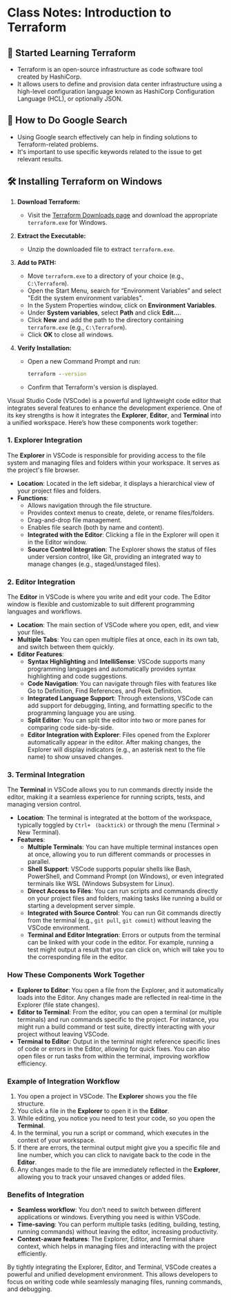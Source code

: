 # Class Notes: Introduction to Terraform

## 🌱 Started Learning Terraform

- Terraform is an open-source infrastructure as code software tool created by HashiCorp.
- It allows users to define and provision data center infrastructure using a high-level configuration language known as HashiCorp Configuration Language (HCL), or optionally JSON.

## 🧐 How to Do Google Search

- Using Google search effectively can help in finding solutions to Terraform-related problems.
- It's important to use specific keywords related to the issue to get relevant results.

## 🛠 Installing Terraform on Windows

1. **Download Terraform:**
   - Visit the [Terraform Downloads page](https://www.terraform.io/downloads.html) and download the appropriate `terraform.exe` for Windows.
  
2. **Extract the Executable:**
   - Unzip the downloaded file to extract `terraform.exe`.

3. **Add to PATH:**
   - Move `terraform.exe` to a directory of your choice (e.g., `C:\Terraform`).
   - Open the Start Menu, search for “Environment Variables” and select "Edit the system environment variables".
   - In the System Properties window, click on **Environment Variables**.
   - Under **System variables**, select **Path** and click **Edit...**.
   - Click **New** and add the path to the directory containing `terraform.exe` (e.g., `C:\Terraform`).
   - Click **OK** to close all windows.

4. **Verify Installation:**
   - Open a new Command Prompt and run:
     ```cmd
     terraform --version
     ```
   - Confirm that Terraform's version is displayed.
  
Visual Studio Code (VSCode) is a powerful and lightweight code editor that integrates several features to enhance the development experience. One of its key strengths is how it integrates the **Explorer**, **Editor**, and **Terminal** into a unified workspace. Here’s how these components work together:

### 1. **Explorer Integration**
The **Explorer** in VSCode is responsible for providing access to the file system and managing files and folders within your workspace. It serves as the project's file browser.

- **Location**: Located in the left sidebar, it displays a hierarchical view of your project files and folders.
- **Functions**:
  - Allows navigation through the file structure.
  - Provides context menus to create, delete, or rename files/folders.
  - Drag-and-drop file management.
  - Enables file search (both by name and content).
  - **Integrated with the Editor**: Clicking a file in the Explorer will open it in the Editor window.
  - **Source Control Integration**: The Explorer shows the status of files under version control, like Git, providing an integrated way to manage changes (e.g., staged/unstaged files).

### 2. **Editor Integration**
The **Editor** in VSCode is where you write and edit your code. The Editor window is flexible and customizable to suit different programming languages and workflows.

- **Location**: The main section of VSCode where you open, edit, and view your files.
- **Multiple Tabs**: You can open multiple files at once, each in its own tab, and switch between them quickly.
- **Editor Features**:
  - **Syntax Highlighting** and **IntelliSense**: VSCode supports many programming languages and automatically provides syntax highlighting and code suggestions.
  - **Code Navigation**: You can navigate through files with features like Go to Definition, Find References, and Peek Definition.
  - **Integrated Language Support**: Through extensions, VSCode can add support for debugging, linting, and formatting specific to the programming language you are using.
  - **Split Editor**: You can split the editor into two or more panes for comparing code side-by-side.
  - **Editor Integration with Explorer**: Files opened from the Explorer automatically appear in the editor. After making changes, the Explorer will display indicators (e.g., an asterisk next to the file name) to show unsaved changes.

### 3. **Terminal Integration**
The **Terminal** in VSCode allows you to run commands directly inside the editor, making it a seamless experience for running scripts, tests, and managing version control.

- **Location**: The terminal is integrated at the bottom of the workspace, typically toggled by `Ctrl+` ` (backtick)` or through the menu (Terminal > New Terminal).
- **Features**:
  - **Multiple Terminals**: You can have multiple terminal instances open at once, allowing you to run different commands or processes in parallel.
  - **Shell Support**: VSCode supports popular shells like Bash, PowerShell, and Command Prompt (on Windows), or even integrated terminals like WSL (Windows Subsystem for Linux).
  - **Direct Access to Files**: You can run scripts and commands directly on your project files and folders, making tasks like running a build or starting a development server simple.
  - **Integrated with Source Control**: You can run Git commands directly from the terminal (e.g., `git pull`, `git commit`) without leaving the VSCode environment.
  - **Terminal and Editor Integration**: Errors or outputs from the terminal can be linked with your code in the editor. For example, running a test might output a result that you can click on, which will take you to the corresponding file in the editor.

### How These Components Work Together
- **Explorer to Editor**: You open a file from the Explorer, and it automatically loads into the Editor. Any changes made are reflected in real-time in the Explorer (file state changes).
- **Editor to Terminal**: From the editor, you can open a terminal (or multiple terminals) and run commands specific to the project. For instance, you might run a build command or test suite, directly interacting with your project without leaving VSCode.
- **Terminal to Editor**: Output in the terminal might reference specific lines of code or errors in the Editor, allowing for quick fixes. You can also open files or run tasks from within the terminal, improving workflow efficiency.

### Example of Integration Workflow
1. You open a project in VSCode. The **Explorer** shows you the file structure.
2. You click a file in the **Explorer** to open it in the **Editor**.
3. While editing, you notice you need to test your code, so you open the **Terminal**.
4. In the terminal, you run a script or command, which executes in the context of your workspace.
5. If there are errors, the terminal output might give you a specific file and line number, which you can click to navigate back to the code in the **Editor**.
6. Any changes made to the file are immediately reflected in the **Explorer**, allowing you to track your unsaved changes or added files.

### Benefits of Integration
- **Seamless workflow**: You don’t need to switch between different applications or windows. Everything you need is within VSCode.
- **Time-saving**: You can perform multiple tasks (editing, building, testing, running commands) without leaving the editor, increasing productivity.
- **Context-aware features**: The Explorer, Editor, and Terminal share context, which helps in managing files and interacting with the project efficiently.

By tightly integrating the Explorer, Editor, and Terminal, VSCode creates a powerful and unified development environment. This allows developers to focus on writing code while seamlessly managing files, running commands, and debugging.
